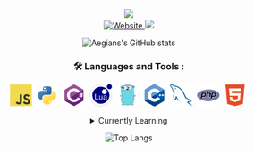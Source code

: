 <div id="image" align="center">
   
  <img src="https://i.pinimg.com/originals/20/c6/09/20c609f194dde4421224b94e9d3d5c6c.gif" width="60px"/>
</h1>


<div id="badges" align="center">
  <a href="bio-link">
    <img alt="Website" src="https://img.shields.io/website?url=https%3A%2F%2Fdose.lol%2Fbbc" alt"Bio Link"/> 
  </a>
  <a href="bio-link2">
    <img src="https://img.shields.io/website?color=%23ed0404&label=https%3A%2F%2Fdose.lol%2Fmilfs&logo=cb0bf6&logoColor=cb0bf6&up_color=red&up_message=bio%20link&url=https%3A%2F%2Ffraud.wiki%2Fmilfs" alt"Bio Link"/>
  </a>
</div>

   ![Aegians's GitHub stats](https://github-readme-stats.vercel.app/api?username=Aegians&show_icons=true&theme=transparent)               

                                                                                                                             

 
### :hammer_and_wrench: Languages and Tools :
<div>

  <img src="https://github.com/devicons/devicon/blob/master/icons/javascript/javascript-original.svg" title="JavaScript" alt="JavaScript" width="40" height="40"/>&nbsp; 
  <img src="https://github.com/devicons/devicon/blob/master/icons/python/python-original.svg" title ="Python" alt="Python" width="40" height="40"/>&nbsp;
  <img src="https://github.com/devicons/devicon/blob/master/icons/csharp/csharp-original.svg" title="CSharp" alt="C#" width="40" height="40" />&nbsp;
 <img src="https://github.com/devicons/devicon/blob/master/icons/lua/lua-original.svg" title="lua" alt="C#" width="40" height="40" />&nbsp;
   <img src="https://github.com/devicons/devicon/blob/master/icons/go/go-original.svg" title="Go" alt="Go" width="40" height="40" />&nbsp;
 <img src="https://github.com/devicons/devicon/blob/master/icons/cplusplus/cplusplus-original.svg" title="cplusplus" alt="C#" width="40" height="40" />&nbsp;
 <img src="https://github.com/devicons/devicon/blob/master/icons/mysql/mysql-original.svg" title="MySQL" alt="MySQL" width="40" height="40" />&nbsp;
  <img src="https://github.com/devicons/devicon/blob/master/icons/php/php-original.svg" title="php" alt="php" width="40" height="40" />&nbsp;
    <img src="https://github.com/devicons/devicon/blob/master/icons/html5/html5-plain.svg" title="html" alt="html" width="40" height="40" />&nbsp;
</div>

<details>
<summary>Currently Learning</summary>
   
<div>
   <img src="https://media.licdn.com/dms/image/D4E12AQFXbj61jFU5Yw/article-cover_image-shrink_600_2000/0/1686056832229?e=2147483647&v=beta&t=8IOUzkvzaSdAmIYxt6_YhdvOurwZMb656zzJ169fn-s" title="RUST" alt="RUST" width="120" height="60"/>&nbsp;
   <img src="https://raw.githubusercontent.com/devicons/devicon/master/icons/swift/swift-original.svg" title="swift" alt="swift" width="120" height="50"/>&nbsp;
</div>

</details>

![Top Langs](https://github-readme-stats.vercel.app/api/top-langs/?username=Aegians&theme=tokyonight)
